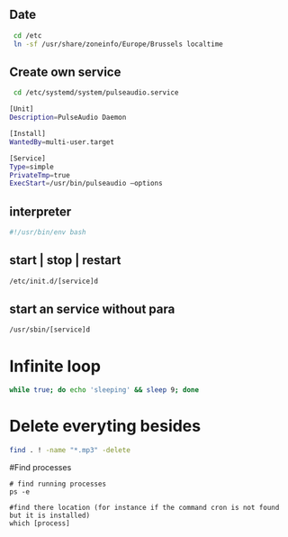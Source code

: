 ## Date
```bash
 cd /etc
 ln -sf /usr/share/zoneinfo/Europe/Brussels localtime
```

## Create own service
```bash
 cd /etc/systemd/system/pulseaudio.service
```
```bash
[Unit]
Description=PulseAudio Daemon

[Install]
WantedBy=multi-user.target

[Service]
Type=simple
PrivateTmp=true
ExecStart=/usr/bin/pulseaudio –options
```

## interpreter
```bash
#!/usr/bin/env bash
```

## start | stop | restart 

```bash
/etc/init.d/[service]d
```

## start an service without para
```bash
/usr/sbin/[service]d
```

# Infinite loop
```bash
while true; do echo 'sleeping' && sleep 9; done
```

# Delete everyting besides
```bash
find . ! -name "*.mp3" -delete
```

#Find processes
```
# find running processes
ps -e

#find there location (for instance if the command cron is not found but it is installed)
which [process]
```
